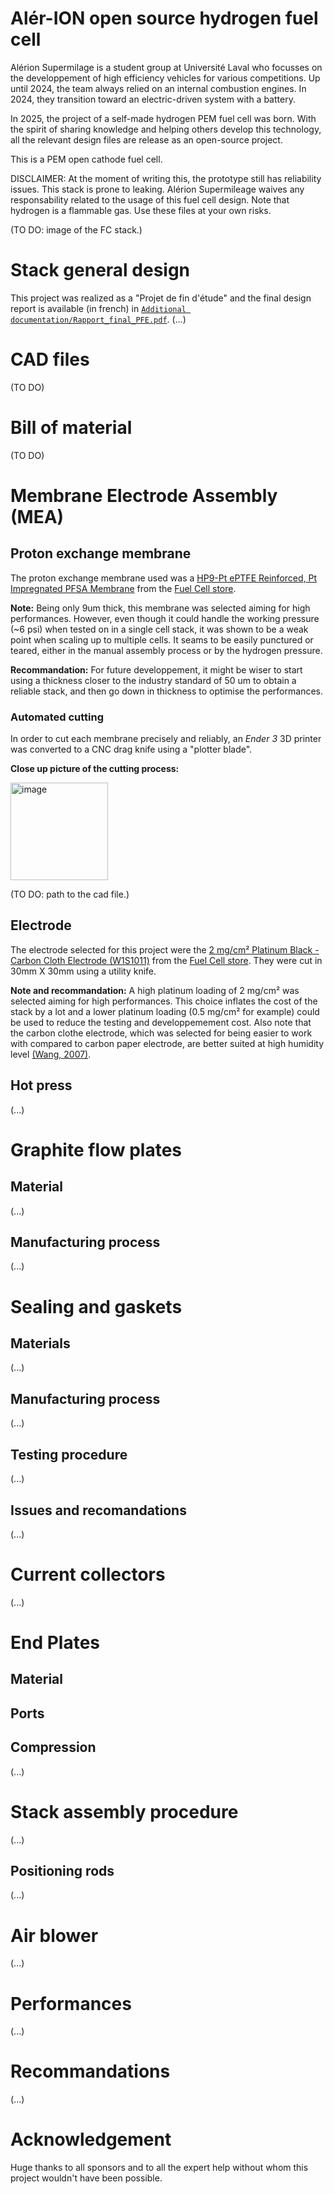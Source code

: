 # Alér-ION open source hydrogen fuel cell
Alérion Supermilage is a student group at Université Laval who focusses on the developpement of high efficiency vehicles for various competitions. Up until 2024, the team always relied on an internal combustion engines. In 2024, they transition toward an electric-driven system with a battery.

In 2025, the project of a self-made hydrogen PEM fuel cell was born. With the spirit of sharing knowledge and helping others develop this technology, all the relevant design files are release as an open-source project.

This is a PEM open cathode fuel cell.

DISCLAIMER: At the moment of writing this, the prototype still has reliability issues. This stack is prone to leaking. Alérion Supermileage waives any responsability related to the usage of this fuel cell design. Note that hydrogen is a flammable gas. Use these files at your own risks.

(TO DO: image of the FC stack.)

# Stack general design
This project was realized as a "Projet de fin d'étude" and the final design report is available (in french) in [`Additional documentation/Rapport_final_PFE.pdf`](https://github.com/Alerion-SuperMileage-UL/ALER-ION-open-source-fuel-cell/blob/f2cdef219edfe725619d7147de9b8b1a14c1f4f9/Additional%20documentation/Rapport_final_PFE.pdf). 
(...)

# CAD files
(TO DO)

# Bill of material
(TO DO)

# Membrane Electrode Assembly (MEA)
## Proton exchange membrane
The proton exchange membrane used was a [HP9-Pt ePTFE Reinforced, Pt Impregnated PFSA Membrane](https://www.fuelcellstore.com/eptfe-reinforced-pfsa-membrane-9-microns-pt-impregnated?search=78010010) from the [Fuel Cell store](www.fuelcellstore.com).

**Note:** Being only 9um thick, this membrane was selected aiming for high performances. However, even though it could handle the working pressure (~6 psi) when tested on in a single cell stack, it was shown to be a weak point when scaling up to multiple cells. It seams to be easily punctured or teared, either in the manual assembly process or by the hydrogen pressure. 

**Recommandation:** For future developpement, it might be wiser to start using a thickness closer to the industry standard of 50 um to obtain a reliable stack, and then go down in thickness to optimise the performances.

### Automated cutting
In order to cut each membrane precisely and reliably, an *Ender 3* 3D printer was converted to a CNC drag knife using a "plotter blade".

**Close up picture of the cutting process:**

<img width="156" alt="image" src="https://github.com/user-attachments/assets/7160e051-dac2-477e-b382-158644859551" />

(TO DO: path to the cad file.)



## Electrode

The electrode selected for this project were the [2 mg/cm² Platinum Black - Carbon Cloth Electrode (W1S1011)](https://www.fuelcellstore.com/carbon-cloth-2-ptb-gas-diffusion-electrode-w1s1011?search=11060067) from the [Fuel Cell store](www.fuelcellstore.com). They were cut in 30mm X 30mm using a utility knife.

**Note and recommandation:** A high platinum loading of 2 mg/cm² was selected aiming for high performances. This choice inflates the cost of the stack by a lot and a lower platinum loading (0.5 mg/cm² for example) could be used to reduce the testing and developpemement cost. Also note that the carbon clothe electrode, which was selected for being easier to work with compared to carbon paper electrode, are better suited at high humidity level [(Wang, 2007)](https://doi.org/10.1016/j.electacta.2006.11.012).

## Hot press
(...)

# Graphite flow plates
## Material
(...)
## Manufacturing process
(...)

# Sealing and gaskets 
## Materials
(...)
## Manufacturing process
(...)
## Testing procedure
(...)
## Issues and recomandations
(...)

# Current collectors
(...)
# End Plates
## Material
## Ports
## Compression
(...)

# Stack assembly procedure
(...)
## Positioning rods
(...)

# Air blower
(...)
# Performances
(...)

# Recommandations
(...)
# Acknowledgement
Huge thanks to all sponsors and to all the expert help without whom this project wouldn't have been possible.

